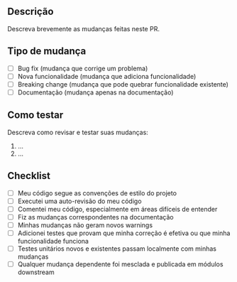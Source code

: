 ## Descrição

Descreva brevemente as mudanças feitas neste PR.

## Tipo de mudança

- [ ] Bug fix (mudança que corrige um problema)
- [ ] Nova funcionalidade (mudança que adiciona funcionalidade)
- [ ] Breaking change (mudança que pode quebrar funcionalidade existente)
- [ ] Documentação (mudança apenas na documentação)

## Como testar

Descreva como revisar e testar suas mudanças:

1. ...
2. ...

## Checklist

- [ ] Meu código segue as convenções de estilo do projeto
- [ ] Executei uma auto-revisão do meu código
- [ ] Comentei meu código, especialmente em áreas difíceis de entender
- [ ] Fiz as mudanças correspondentes na documentação
- [ ] Minhas mudanças não geram novos warnings
- [ ] Adicionei testes que provam que minha correção é efetiva ou que minha funcionalidade funciona
- [ ] Testes unitários novos e existentes passam localmente com minhas mudanças
- [ ] Qualquer mudança dependente foi mesclada e publicada em módulos downstream

